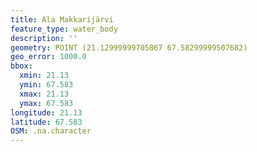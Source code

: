 ```yaml
---
title: Ala Makkarijärvi
feature_type: water_body
description: ''
geometry: POINT (21.12999999705867 67.58299999507682)
geo_error: 1000.0
bbox:
  xmin: 21.13
  ymin: 67.583
  xmax: 21.13
  ymax: 67.583
longitude: 21.13
latitude: 67.583
OSM: .na.character
---
```

